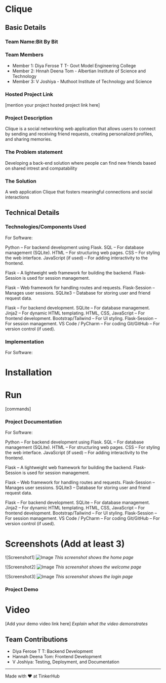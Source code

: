 # Clique 


## Basic Details
### Team Name:Bit By Bit


### Team Members
- Member 1:  Diya Ferose T T- Govt Model Engineering College
- Member 2: Hnnah Deena Tom - Albertian  Institute of Science and Technology
- Member 3: V Joshiya - Muthoot Institute of Technology and Science


### Hosted Project Link
[mention your project hosted project link here]

### Project Description
Clique is a social networking web application that allows users to connect by sending and receiving friend requests, creating personalized profiles, and sharing memories.


### The Problem statement
Developing a back-end solution where people can find new friends based on shared intrest and compatability 

### The Solution
A web application Clique that fosters meaningful connections and social interactions 

## Technical Details
### Technologies/Components Used
For Software:

Python – For backend development using Flask.
SQL – For database management (SQLite).
HTML – For structuring web pages.
CSS – For styling the web interface.
JavaScript (if used) – For adding interactivity to the frontend.

Flask – A lightweight web framework for building the backend.
Flask-Session is used for session management.

Flask – Web framework for handling routes and requests.
Flask-Session – Manages user sessions.
SQLite3 – Database for storing user and friend request data.

Flask – For backend development.
SQLite – For database management.
Jinja2 – For dynamic HTML templating.
HTML, CSS, JavaScript – For frontend development.
Bootstrap/Tailwind  – For UI styling.
Flask-Session – For session management.
VS Code / PyCharm – For coding 
Git/GitHub – For version control (if used).

### Implementation
For Software:
# Installation


# Run
[commands]

### Project Documentation
For Software:

Python – For backend development using Flask.
SQL – For database management (SQLite).
HTML – For structuring web pages.
CSS – For styling the web interface.
JavaScript (if used) – For adding interactivity to the frontend.

Flask – A lightweight web framework for building the backend.
Flask-Session is used for session management.

Flask – Web framework for handling routes and requests.
Flask-Session – Manages user sessions.
SQLite3 – Database for storing user and friend request data.

Flask – For backend development.
SQLite – For database management.
Jinja2 – For dynamic HTML templating.
HTML, CSS, JavaScript – For frontend development.
Bootstrap/Tailwind  – For UI styling.
Flask-Session – For session management.
VS Code / PyCharm – For coding 
Git/GitHub – For version control (if used).

# Screenshots (Add at least 3)

![Screenshot1]
![Image](https://github.com/user-attachments/assets/cfb0be58-9505-44ce-86e9-0ab54b943c95)
*This screenshot shows the home page*

![Screenshot2]
![Image](https://github.com/user-attachments/assets/594e2c75-5d7d-45de-9271-f6d08625220b)
*This screenshot shows the welcome page*

![Screenshot3]
![Image](https://github.com/user-attachments/assets/fe501ff8-f90f-48e0-a2fb-f23ce826b2ba)
*This screenshot shows the login page*
### Project Demo
# Video
[Add your demo video link here]
*Explain what the video demonstrates*

## Team Contributions
- Diya Ferose T T:  Backend Development
- Hannah Deena Tom: Frontend Development
- V Joshiya: Testing, Deployment, and Documentation

---
Made with ❤️ at TinkerHub
